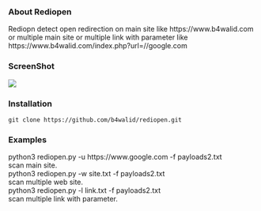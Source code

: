 <h3> About Rediopen</h3>
<p>Rediopn detect open redirection on main site like https://www.b4walid.com or multiple main site or multiple link with parameter like https://www.b4walid.com/index.php?url=//google.com</p>
<h3> ScreenShot </h3>
<img src="https://i.imgur.com/rBR1kZm.png">
<h3> Installation</h3>
<code>git clone https://github.com/b4walid/rediopen.git</code>
<h3> Examples</h3>
python3 rediopen.py -u https://www.google.com -f payloads2.txt<br>
scan main site.<br>
python3 rediopen.py -w site.txt -f payloads2.txt<br>
scan multiple web site.<br>
python3 rediopen.py -l link.txt -f payloads2.txt<br>
scan multiple link with parameter.<br>
